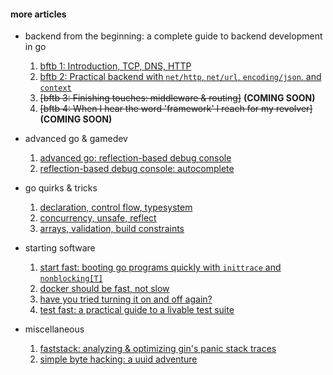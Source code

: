 #### more articles
- backend from the beginning: a complete guide to backend development in go
  1. [bftb 1: Introduction, TCP, DNS, HTTP](https://eblog.fly.dev/backendbasics.html) 
  2. [bftb 2: Practical backend with `net/http`, `net/url`, `encoding/json`, and `context`](https://eblog.fly.dev/backendbasics2.html)
  3. ~~[bftb 3: Finishing touches: middleware & routing]~~ **(COMING SOON)**
  4. ~~[bftb 4: When I hear the word 'framework' I reach for my revolver]~~ **(COMING SOON)**

- advanced go & gamedev

  1. [advanced go: reflection-based debug console](https://eblog.fly.dev/console.html)
  2. [reflection-based debug console: autocomplete](https://eblog.fly.dev/console-autocomplete.html)

- go quirks & tricks

  1. [declaration, control flow, typesystem](https://eblog.fly.dev/quirks.html)
  2. [concurrency, unsafe, reflect](https://eblog.fly.dev/quirks2.html)
  3. [arrays, validation, build constraints](https://eblog.fly.dev/quirks3.html)

- starting software

  1. [start fast: booting go programs quickly with `inittrace` and `nonblocking[T]`](https://eblog.fly.dev/startfast.html)
  1. [docker should be fast, not slow](https://eblog.fly.dev/fastdocker.html)
  1. [have you tried turning it on and off again?](https://eblog.fly.dev/onoff.html)
  1. [test fast: a practical guide to a livable test suite](https://eblog.fly.dev/testfast.html)

- miscellaneous
  1. [faststack: analyzing & optimizing gin's panic stack traces](https://eblog.fly.dev/faststack.html)
  1. [simple byte hacking: a uuid adventure](https://eblog.fly.dev/bytehacking.html)